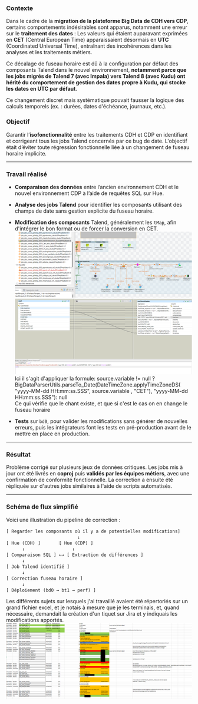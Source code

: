 ### Contexte


Dans le cadre de la **migration de la plateforme Big Data de CDH vers CDP**, certains comportements indésirables sont apparus, notamment une erreur sur le **traitement des dates** :
Les valeurs qui étaient auparavant exprimées en **CET** (Central European Time) apparaissaient désormais en **UTC** (Coordinated Universal Time), entraînant des incohérences dans les analyses et les traitements métiers.

Ce décalage de fuseau horaire est dû à la configuration par défaut des composants Talend dans le nouvel environnement, **notamment parce que les jobs migrés de Talend 7 (avec Impala) vers Talend 8 (avec Kudu) ont hérité du comportement de gestion des dates propre à Kudu, qui stocke les dates en UTC par défaut**.

Ce changement discret mais systématique pouvait fausser la logique des calculs temporels (ex. : durées, dates d'échéance, journaux, etc.).

### Objectif

Garantir l’**isofonctionnalité** entre les traitements CDH et CDP en identifiant et corrigeant tous les jobs Talend concernés par ce bug de date. L'objectif était d’éviter toute régression fonctionnelle liée à un changement de fuseau horaire implicite.

---

### Travail réalisé

* **Comparaison des données** entre l’ancien environnement CDH et le nouvel environnement CDP à l’aide de requêtes SQL sur Hue.
* **Analyse des jobs Talend** pour identifier les composants utilisant des champs de date sans gestion explicite du fuseau horaire.
* **Modification des composants** Talend, généralement les `tMap`, afin d'intégrer le bon format ou de forcer la conversion en CET.
![image](/img/talend.png)
![image](/img/date.png)\
Ici il s'agit d'appliquer la formule: source.variable != null ?
BigDataParserUtils.parseTo_Date(DateTimeZone.applyTimeZoneDS( "yyyy-MM-dd HH:mm:ss.SSS", source.variable  , "CET"), "yyyy-MM-dd HH:mm:ss.SSS"): null \
Ce qui vérifie que le chant existe, et que si c'est le cas on en change le fuseau horaire

* **Tests** sur `bd0`, pour valider les modifications sans générer de nouvelles erreurs, puis les intégrateurs font les tests en pré-production avant de le mettre en place en production.

---

### Résultat

Problème corrigé sur plusieurs jeux de données critiques.
Les jobs mis à jour ont été livrés en **coproj** puis **validés par les équipes métiers**, avec une confirmation de conformité fonctionnelle.
La correction a ensuite été répliquée sur d'autres jobs similaires à l'aide de scripts automatisés.

---

### Schéma de flux simplifié

Voici une illustration du pipeline de correction :

```
[ Regarder les composants où il y a de potentielles modifications]
                           ↓
[ Hue (CDH) ]       [ Hue (CDP) ]
      ↓                  ↓
[ Comparaison SQL ] ←→ [ Extraction de différences ]
      ↓
[ Job Talend identifié ]
      ↓
[ Correction fuseau horaire ]
      ↓
[ Déploiement (bd0 → bt1 → perf) ]
```

Les différents sujets sur lesquels j'ai travaillé avaient été répertoriés sur un grand fichier excel, et je notais à mesure que je les terminais, et, quand nécessaire, demandait la création d'un tiquet sur Jira et y indiquais les modifications apportés.
![excel](/img/excel.png)